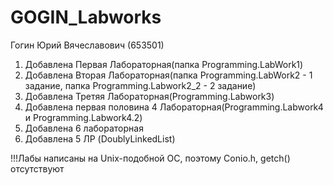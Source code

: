 # GOGIN_Labworks
Гогин Юрий Вячеславович
(653501)
1) Добавлена Первая Лабораторная(папка Programming.LabWork1)
2) Добавлена Вторая Лабораторная(папка Programming.LabWork2 - 1 задание, папка Programming.Labwork2_2 - 2 задание)
3) Добавлена Третяя Лабораторная(Programming.Labwork3)
4) Добавлена первая половина 4 Лабораторная(Programming.Labwork4 и Programming.Labwork4.2)
5) Добавлена 6 лабораторная
6) Добавлена 5 ЛР (DoublyLinkedList)

!!!Лабы написаны на Unix-подобной ОС, поэтому Conio.h, getch() отсутствуют 
